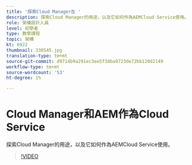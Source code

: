 ```yaml
---
title: '探索Cloud Manager在 '
description: 探索Cloud Manager的用途，以及它如何作為AEMCloud Service使用。
role: 架構設計人員
level: 初學者
type: 教學課程
topic: 架構
kt: 6922
thumbnail: 330545.jpg
translation-type: tm+mt
source-git-commit: d9714b9a291ec3ee5f3dba9723de72bb120d2149
workflow-type: tm+mt
source-wordcount: '53'
ht-degree: 1%

---
```



# Cloud Manager和AEM作為Cloud Service

探索Cloud Manager的用途，以及它如何作為AEMCloud Service使用。

>[!VIDEO](https://video.tv.adobe.com/v/330545/?quality=12&learn=on)